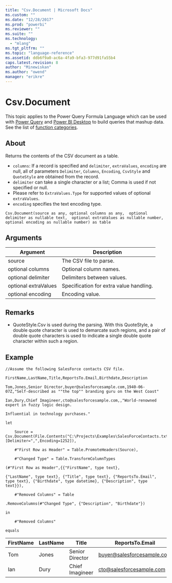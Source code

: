 ```yaml
---
title: "Csv.Document | Microsoft Docs"
ms.custom: ""
ms.date: "12/28/2017"
ms.prod: "powerbi"
ms.reviewer: ""
ms.suite: ""
ms.technology: 
  - "mlang"
ms.tgt_pltfrm: ""
ms.topic: "language-reference"
ms.assetid: ddb6f9a0-ac6a-4fa9-bfa3-977d91fa55b4
caps.latest.revision: 8
author: "Minewiskan"
ms.author: "owend"
manager: "erikre"
---
```

# Csv.Document
This topic applies to the Power Query Formula Language which can be used with [Power Query](https://support.office.com/article/Introduction-to-Microsoft-Power-Query-for-Excel-6E92E2F4-2079-4E1F-BAD5-89F6269CD605) and [Power BI Desktop](http://go.microsoft.com/fwlink/p/?LinkId=618607) to build queries that mashup data. See the list of [function categories](https://msdn.microsoft.com/en-us/library/mt211003.aspx).  
  
## About  
Returns the contents of the CSV document as a table. <ul> <li> <code>columns</code>: If a record is specified and <code>delimiter</code>, <code>extraValues</code>, <code>encoding</code> are null, all of parameters <code>Delimiter</code>, <code>Columns</code>, <code>Encoding</code>, <code>CsvStyle</code> and <code>QuoteStyle</code> are obtained from the record.</li> <li> <code>delimiter</code> can take a single character or a list; Comma is used if not specified or null.</li> <li> Please refer to <code>ExtraValues.Type</code> for supported values of optional <code>extraValues</code>.</li> <li> <code>encoding</code> specifies the text encoding type.</li> </ul>   
  
  
```  
Csv.Document(source as any, optional columns as any,  optional delimiter as nullable text,  optional extraValues as nullable number, optional encoding as nullable number) as table  
```  
  
## Arguments  
  
|Argument|Description|  
|------------|---------------|  
|source|The CSV file to parse.|  
|optional columns|Optional column names.|  
|optional delimiter|Delimiters between values.|  
|optional extraValues|Specification for extra value handling.|  
|optional encoding|Encoding value.|  
  
## Remarks  
  
-   QuoteStyle.Csv is used during the parsing. With this QuoteStyle, a double quote character is used to demarcate such regions, and a pair of double quote characters is used to indicate a single double quote character within such a region.  
  
## Example  
  
```  
//Assume the following SalesForce contacts CSV file.  
  
FirstName,LastName,Title,ReportsTo.Email,Birthdate,Description  
  
Tom,Jones,Senior Director,buyer@salesforcesample.com,1940-06-07Z,"Self-described as ""the top"" branding guru on the West Coast"  
  
Ian,Dury,Chief Imagineer,cto@salesforcesample.com,,"World-renowned expert in fuzzy logic design.  
  
Influential in technology purchases."  
  
let  
  
    Source = Csv.Document(File.Contents("C:\Projects\Examples\SalesForceContacts.txt"),[Delimiter=",",Encoding=1252]),  
  
    #"First Row as Header" = Table.PromoteHeaders(Source),  
  
    #"Changed Type" = Table.TransformColumnTypes  
  
(#"First Row as Header",{{"FirstName", type text},  
  
{"LastName", type text}, {"Title", type text}, {"ReportsTo.Email", type text}, {"Birthdate", type datetime}, {"Description", type text}}),  
  
    #"Removed Columns" = Table  
  
.RemoveColumns(#"Changed Type", {"Description", "Birthdate"})  
  
in  
  
    #"Removed Columns"  
  
equals  
```  
  
|FirstName|LastName|Title|ReportsTo.Email|  
|-------------|------------|---------|-------------------|  
|Tom|Jones|Senior Director|buyer@salesforcesample.com|  
|Ian|Dury|Chief Imagineer|cto@salesforcesample.com|  
  
